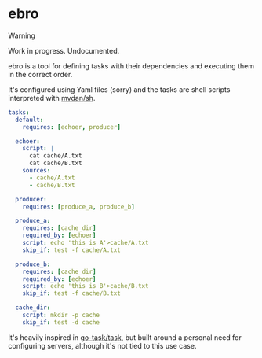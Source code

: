# ebro

> [!WARNING]
> Work in progress. Undocumented.

ebro is a tool for defining tasks with their dependencies and executing them in the correct order.

It's configured using Yaml files (sorry) and the tasks are shell scripts interpreted with [mvdan/sh](https://github.com/mvdan/sh).

```yaml
tasks:
  default:
    requires: [echoer, producer]

  echoer:
    script: |
      cat cache/A.txt
      cat cache/B.txt
    sources:
      - cache/A.txt
      - cache/B.txt

  producer:
    requires: [produce_a, produce_b]

  produce_a:
    requires: [cache_dir]
    required_by: [echoer]
    script: echo 'this is A'>cache/A.txt
    skip_if: test -f cache/A.txt

  produce_b:
    requires: [cache_dir]
    required_by: [echoer]
    script: echo 'this is B'>cache/B.txt
    skip_if: test -f cache/B.txt

  cache_dir:
    script: mkdir -p cache
    skip_if: test -d cache
```

It's heavily inspired in [go-task/task](https://github.com/go-task/task), but built around a personal need for configuring servers, although it's not tied to this use case.
